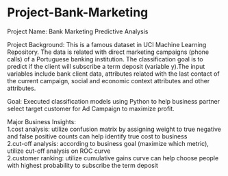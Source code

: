 # Project-Bank-Marketing
Project Name: Bank Marketing Predictive Analysis

Project Background: This is a famous dataset in UCI Machine Learning Repository. The data is related with direct marketing campaigns (phone calls) of a Portuguese banking institution. The classification goal is to predict if the client will subscribe a term deposit (variable y).The input variables include bank client data, attributes related with the last contact of the current campaign, social and economic context attributes and other attributes.

Goal: Executed classification models using Python to help business partner select target customer for Ad Campaign to maximize profit.

Major Business Insights:<br>
1.cost analysis: utilize confusion matrix by assigning weight to true negative and false positive counts can help identify true cost to business<br>
2.cut-off analysis: according to business goal (maximize which metric), utilize cut-off analysis on ROC curve<br>
2.customer ranking: utilize cumulative gains curve can help choose people with highest probability to subscribe the term deposit
